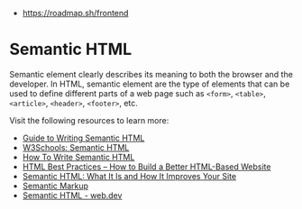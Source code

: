 

- https://roadmap.sh/frontend

# Semantic HTML

Semantic element clearly describes its meaning to both the browser  and the developer. In HTML, semantic element are the type of elements  that can be used to define different parts of a web page such as `<form>`, `<table>`, `<article>`, `<header>`, `<footer>`, etc.

Visit the following resources to learn more:

- [Guide to Writing Semantic HTML](https://cs.fyi/guide/writing-semantic-html)
- [W3Schools: Semantic HTML](https://www.w3schools.com/html/html5_semantic_elements.asp)
- [How To Write Semantic HTML](https://hackernoon.com/how-to-write-semantic-html-dkq3ulo)
- [HTML Best Practices – How to Build a Better HTML-Based Website](https://www.freecodecamp.org/news/html-best-practices/)
- [Semantic HTML: What It Is and How It Improves Your Site](https://blog.hubspot.com/website/semantic-html)
- [Semantic Markup](https://html.com/semantic-markup)
- [Semantic HTML - web.dev](https://web.dev/learn/html/semantic-html/)